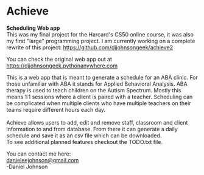 # Achieve
<b>Scheduling Web app</b><br/>
This was my final project for the Harcard's CS50 online course, it was also my first "large" programming project.
I am currently working on a complete rewrite of this project: https://github.com/djjohnsongeek/achieve2

You can check the original web app out at https://djjohnsongeek.pythonanywhere.com<br/>

This is a web app that is meant to generate a schedule for an ABA clinic. For those unfamiliar with ABA it stands for Applied Behavioral Analysis. ABA therapy is used to teach children on the Autism Spectrum. Mostly this means 1:1 sessions where a client is paired with a teacher. Scheduling can be complicated when multiple clients who have multiple teachers on their teams require different hours each day.<br/>
<br/>
Achieve allows users to add, edit and remove staff, classroom and client information to and from database. From there it can generate a daily schedule and save it as an csv file which can be downloaded.<br/>
To see additional planned features checkout the TODO.txt file.
<br/>

You can contact me here:<br/> danieleejohnson@gmail.com<br/>
-Daniel Johnson
